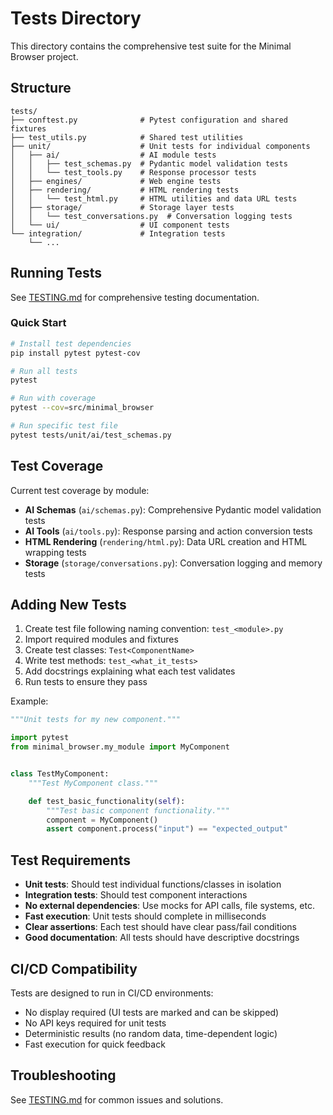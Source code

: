 # Tests Directory

This directory contains the comprehensive test suite for the Minimal Browser project.

## Structure

```
tests/
├── conftest.py              # Pytest configuration and shared fixtures
├── test_utils.py            # Shared test utilities
├── unit/                    # Unit tests for individual components
│   ├── ai/                  # AI module tests
│   │   ├── test_schemas.py  # Pydantic model validation tests
│   │   └── test_tools.py    # Response processor tests
│   ├── engines/             # Web engine tests
│   ├── rendering/           # HTML rendering tests
│   │   └── test_html.py     # HTML utilities and data URL tests
│   ├── storage/             # Storage layer tests
│   │   └── test_conversations.py  # Conversation logging tests
│   └── ui/                  # UI component tests
└── integration/             # Integration tests
    └── ...
```

## Running Tests

See [TESTING.md](../docs/development/TESTING.md) for comprehensive testing documentation.

### Quick Start

```bash
# Install test dependencies
pip install pytest pytest-cov

# Run all tests
pytest

# Run with coverage
pytest --cov=src/minimal_browser

# Run specific test file
pytest tests/unit/ai/test_schemas.py
```

## Test Coverage

Current test coverage by module:

- **AI Schemas** (`ai/schemas.py`): Comprehensive Pydantic model validation tests
- **AI Tools** (`ai/tools.py`): Response parsing and action conversion tests
- **HTML Rendering** (`rendering/html.py`): Data URL creation and HTML wrapping tests
- **Storage** (`storage/conversations.py`): Conversation logging and memory tests

## Adding New Tests

1. Create test file following naming convention: `test_<module>.py`
2. Import required modules and fixtures
3. Create test classes: `Test<ComponentName>`
4. Write test methods: `test_<what_it_tests>`
5. Add docstrings explaining what each test validates
6. Run tests to ensure they pass

Example:

```python
"""Unit tests for my new component."""

import pytest
from minimal_browser.my_module import MyComponent


class TestMyComponent:
    """Test MyComponent class."""

    def test_basic_functionality(self):
        """Test basic component functionality."""
        component = MyComponent()
        assert component.process("input") == "expected_output"
```

## Test Requirements

- **Unit tests**: Should test individual functions/classes in isolation
- **Integration tests**: Should test component interactions
- **No external dependencies**: Use mocks for API calls, file systems, etc.
- **Fast execution**: Unit tests should complete in milliseconds
- **Clear assertions**: Each test should have clear pass/fail conditions
- **Good documentation**: All tests should have descriptive docstrings

## CI/CD Compatibility

Tests are designed to run in CI/CD environments:
- No display required (UI tests are marked and can be skipped)
- No API keys required for unit tests
- Deterministic results (no random data, time-dependent logic)
- Fast execution for quick feedback

## Troubleshooting

See [TESTING.md](../docs/development/TESTING.md#troubleshooting) for common issues and solutions.

